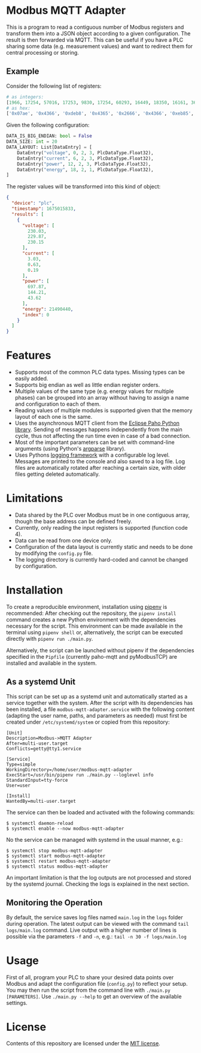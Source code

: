 # Modbus MQTT Adapter

This is a program to read a contiguous number of Modbus registers and transform them into a JSON
object according to a given configuration. The result is then forwarded via MQTT. This can be useful
if you have a PLC sharing some data (e.g. measurement values) and want to redirect them for central
processing or storing.


## Example

Consider the following list of registers:
```python
# as integers:
[1966, 17254, 57016, 17253, 9830, 17254, 60293, 16449, 18350, 16161, 36700, 15938, 30638, 17454, 13763, 17168, 31457, 16942, 62852, 19363]
# as hex:
['0x07ae', '0x4366', '0xdeb8', '0x4365', '0x2666', '0x4366', '0xeb85', '0x4041', '0x47ae', '0x3f21', '0x8f5c', '0x3e42', '0x77ae', '0x442e', '0x35c3', '0x4310', '0x7ae1', '0x422e', '0xf584', '0x4ba3']
```

Given the following configuration:
```python
DATA_IS_BIG_ENDIAN: bool = False
DATA_SIZE: int = 20
DATA_LAYOUT: List[DataEntry] = [
    DataEntry("voltage", 0, 2, 3, PlcDataType.Float32),
    DataEntry("current", 6, 2, 3, PlcDataType.Float32),
    DataEntry("power", 12, 2, 3, PlcDataType.Float32),
    DataEntry("energy", 18, 2, 1, PlcDataType.Float32),
]
```

The register values will be transformed into this kind of object:
```json
{
  "device": "plc",
  "timestamp": 1675015833,
  "results": [
    {
      "voltage": [
        230.03,
        229.87,
        230.15
      ],
      "current": [
        3.03,
        0.63,
        0.19
      ],
      "power": [
        697.87,
        144.21,
        43.62
      ],
      "energy": 21490440,
      "index": 0
    }
  ]
}
```


# Features

* Supports most of the common PLC data types. Missing types can be easily added.
* Supports big endian as well as little endian register orders.
* Multiple values of the same type (e.g. energy values for multiple phases) can be grouped into an
  array without having to assign a name and configuration to each of them.
* Reading values of multiple modules is supported given that the memory layout of each one is the
  same.
* Uses the asynchronous MQTT client from the
  [Eclipse Paho Python library](https://github.com/eclipse/paho.mqtt.python). Sending of messages
  happens independently from the main cycle, thus not affecting the run time even in case of a bad
  connection.
* Most of the important parameters can be set with command-line arguments
  (using Python's [argparse](https://docs.python.org/3/library/argparse.html) library).
* Uses Pythons [logging framework](https://docs.python.org/3/library/logging.html) with
  a configurable log level. Messages are printed to the console and also saved to a log file. Log
  files are automatically rotated after reaching a certain size, with older files getting deleted
  automatically.


# Limitations

* Data shared by the PLC over Modbus must be in one contiguous array, though the base address can be
  defined freely.
* Currently, only reading the input registers is supported (function code 4).
* Data can be read from one device only.
* Configuration of the data layout is currently static and needs to be done by modifying the
  `config.py` file.
* The logging directory is currently hard-coded and cannot be changed by configuration.


# Installation

To create a reproducible environment, installation using [pipenv](https://pypi.org/project/pipenv/)
is recommended: After checking out the repository, the `pipenv install` command creates a new Python
environment with the dependencies necessary for the script. This environment can be made available
in the terminal using `pipenv shell` or, alternatively, the script can be executed directly with
`pipenv run ./main.py`.

Alternatively, the script can be launched without pipenv if the dependencies specified in the
`Pipfile` (currently paho-mqtt and pyModbusTCP) are installed and available in the system.


## As a systemd Unit

This script can be set up as a systemd unit and automatically started as a service together with the
system. After the script with its dependencies has been installed, a file
`modbus-mqtt-adapter.service` with the following content (adapting the user name, paths, and
parameters as needed) must first be created under `/etc/systemd/system` or copied from this
repository:
```
[Unit]
Description=Modbus->MQTT Adapter
After=multi-user.target
Conflicts=getty@tty1.service

[Service]
Type=simple
WorkingDirectory=/home/user/modbus-mqtt-adapter
ExecStart=/usr/bin/pipenv run ./main.py --loglevel info
StandardInput=tty-force
User=user

[Install]
WantedBy=multi-user.target
```

The service can then be loaded and activated with the following commands:
```
$ systemctl daemon-reload
$ systemctl enable --now modbus-mqtt-adapter
```

No the service can be managed with systemd in the usual manner, e.g.:
```
$ systemctl stop modbus-mqtt-adapter
$ systemctl start modbus-mqtt-adapter
$ systemctl restart modbus-mqtt-adapter
$ systemctl status modbus-mqtt-adapter
```

An important limitation is that the log outputs are not processed and stored by the systemd journal.
Checking the logs is explained in the next section.


## Monitoring the Operation

By default, the service saves log files named `main.log` in the `logs` folder during operation.  The
latest output can be viewed with the command `tail logs/main.log` command. Live output with a higher
number of lines is possible via the parameters `-f` and `-n`, e.g.: `tail -n 30 -f logs/main.log`


# Usage

First of all, program your PLC to share your desired data points over Modbus and adapt the
configuration file (`config.py`) to reflect your setup. You may then run the script from the
command line with `./main.py [PARAMETERS]`. Use `./main.py --help` to get an overview of the
available settings.


# License

Contents of this repository are licensed under the [MIT license](LICENSE).
